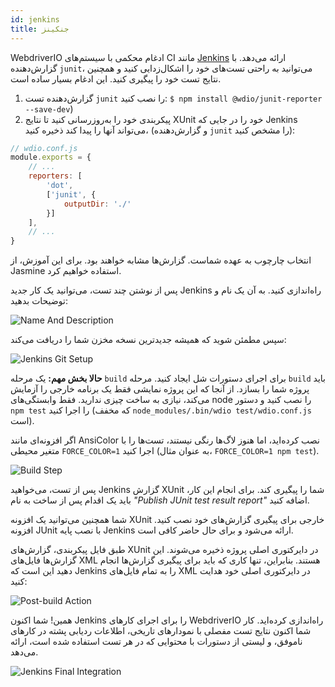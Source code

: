 ```yaml
---
id: jenkins
title: جنکینز
---
```


WebdriverIO ادغام محکمی با سیستم‌های CI مانند [Jenkins](https://jenkins-ci.org) ارائه می‌دهد. با گزارش‌دهنده `junit`، می‌توانید به راحتی تست‌های خود را اشکال‌زدایی کنید و همچنین نتایج تست خود را پیگیری کنید. این ادغام بسیار ساده است.

1. گزارش‌دهنده تست `junit` را نصب کنید: `$ npm install @wdio/junit-reporter --save-dev`)
1. پیکربندی خود را به‌روزرسانی کنید تا نتایج XUnit خود را در جایی که Jenkins می‌تواند آنها را پیدا کند ذخیره کنید،
    (و گزارش‌دهنده `junit` را مشخص کنید):

```js
// wdio.conf.js
module.exports = {
    // ...
    reporters: [
        'dot',
        ['junit', {
            outputDir: './'
        }]
    ],
    // ...
}
```

انتخاب چارچوب به عهده شماست. گزارش‌ها مشابه خواهند بود.
برای این آموزش، از Jasmine استفاده خواهیم کرد.

پس از نوشتن چند تست، می‌توانید یک کار جدید Jenkins راه‌اندازی کنید. به آن یک نام و توضیحات بدهید:

![Name And Description](/img/jenkins/jobname.png "Name And Description")

سپس مطمئن شوید که همیشه جدیدترین نسخه مخزن شما را دریافت می‌کند:

![Jenkins Git Setup](/img/jenkins/gitsetup.png "Jenkins Git Setup")

**حالا بخش مهم:** یک مرحله `build` برای اجرای دستورات شل ایجاد کنید. مرحله `build` باید پروژه شما را بسازد. از آنجا که این پروژه نمایشی فقط یک برنامه خارجی را آزمایش می‌کند، نیازی به ساخت چیزی ندارید. فقط وابستگی‌های node را نصب کنید و دستور `npm test` را اجرا کنید (که مخفف `node_modules/.bin/wdio test/wdio.conf.js` است).

اگر افزونه‌ای مانند AnsiColor نصب کرده‌اید، اما هنوز لاگ‌ها رنگی نیستند، تست‌ها را با متغیر محیطی `FORCE_COLOR=1` اجرا کنید (به عنوان مثال، `FORCE_COLOR=1 npm test`).

![Build Step](/img/jenkins/runjob.png "Build Step")

پس از تست، می‌خواهید Jenkins گزارش XUnit شما را پیگیری کند. برای انجام این کار، باید یک اقدام پس از ساخت به نام _"Publish JUnit test result report"_ اضافه کنید.

شما همچنین می‌توانید یک افزونه XUnit خارجی برای پیگیری گزارش‌های خود نصب کنید. افزونه JUnit با نصب پایه Jenkins ارائه می‌شود و برای حال حاضر کافی است.

طبق فایل پیکربندی، گزارش‌های XUnit در دایرکتوری اصلی پروژه ذخیره می‌شوند. این گزارش‌ها فایل‌های XML هستند. بنابراین، تنها کاری که باید برای پیگیری گزارش‌ها انجام دهید این است که Jenkins را به تمام فایل‌های XML در دایرکتوری اصلی خود هدایت کنید:

![Post-build Action](/img/jenkins/postjob.png "Post-build Action")

همین! شما اکنون Jenkins را برای اجرای کارهای WebdriverIO راه‌اندازی کرده‌اید. کار شما اکنون نتایج تست مفصلی با نمودارهای تاریخی، اطلاعات ردیابی پشته در کارهای ناموفق، و لیستی از دستورات با محتوایی که در هر تست استفاده شده است، ارائه می‌دهد.

![Jenkins Final Integration](/img/jenkins/final.png "Jenkins Final Integration")